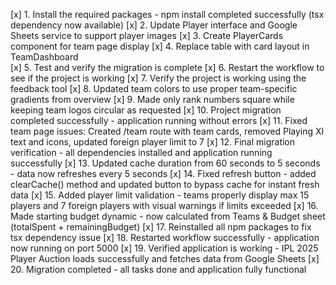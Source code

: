 [x] 1. Install the required packages - npm install completed successfully (tsx dependency now available)
[x] 2. Update Player interface and Google Sheets service to support player images
[x] 3. Create PlayerCards component for team page display
[x] 4. Replace table with card layout in TeamDashboard  
[x] 5. Test and verify the migration is complete
[x] 6. Restart the workflow to see if the project is working
[x] 7. Verify the project is working using the feedback tool
[x] 8. Updated team colors to use proper team-specific gradients from overview
[x] 9. Made only rank numbers square while keeping team logos circular as requested
[x] 10. Project migration completed successfully - application running without errors
[x] 11. Fixed team page issues: Created /team route with team cards, removed Playing XI text and icons, updated foreign player limit to 7
[x] 12. Final migration verification - all dependencies installed and application running successfully
[x] 13. Updated cache duration from 60 seconds to 5 seconds - data now refreshes every 5 seconds
[x] 14. Fixed refresh button - added clearCache() method and updated button to bypass cache for instant fresh data
[x] 15. Added player limit validation - teams properly display max 15 players and 7 foreign players with visual warnings if limits exceeded
[x] 16. Made starting budget dynamic - now calculated from Teams & Budget sheet (totalSpent + remainingBudget)
[x] 17. Reinstalled all npm packages to fix tsx dependency issue
[x] 18. Restarted workflow successfully - application now running on port 5000
[x] 19. Verified application is working - IPL 2025 Player Auction loads successfully and fetches data from Google Sheets
[x] 20. Migration completed - all tasks done and application fully functional
